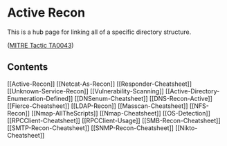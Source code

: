 # Active Recon 

This is a hub page for linking all of a specific directory structure.

([MITRE Tactic TA0043](https://attack.mitre.org/tactics/TA0001/))

## Contents

[[Active-Recon]]
[[Netcat-As-Recon]]
[[Responder-Cheatsheet]]
[[Unknown-Service-Recon]]
[[Vulnerability-Scanning]]
[[Active-Directory-Enumeration-Defined]]
[[DNSenum-Cheatsheet]]
[[DNS-Recon-Active]]
[[Fierce-Cheatsheet]]
[[LDAP-Recon]]
[[Masscan-Cheatsheet]]
[[NFS-Recon]]
[[Nmap-AllTheScripts]]
[[Nmap-Cheatsheet]]
[[OS-Detection]]
[[RPCClient-Cheatsheet]]
[[RPCClient-Usage]]
[[SMB-Recon-Cheatsheet]]
[[SMTP-Recon-Cheatsheet]]
[[SNMP-Recon-Cheatsheet]]
[[Nikto-Cheatsheet]]
